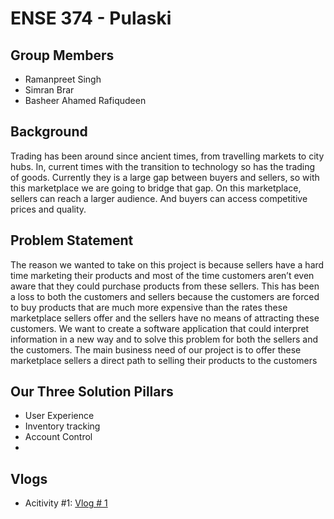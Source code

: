 # ENSE 374 - Pulaski

## Group Members
- Ramanpreet Singh
- Simran Brar
- Basheer Ahamed Rafiqudeen

## Background
Trading has been around since ancient times, from travelling markets to city hubs. In, current times with the transition to technology so has the trading of goods. Currently they is a large gap between buyers and sellers, so with this marketplace we are going to bridge that gap. On this marketplace, sellers can reach a larger audience. And buyers can access competitive prices and quality.

## Problem Statement
The reason we wanted to take on this project is because sellers have a hard time marketing their products and most of the time customers aren’t even aware that they could purchase products from these sellers. This has been a loss to both the customers and sellers because the customers are forced to buy products that are much more expensive than the rates these marketplace sellers offer and the sellers have no means of attracting these customers.  We want to create a software application that could interpret information in a new way and to solve this problem for both the sellers and the customers.  The main business need of our project is to offer these marketplace sellers a direct path to selling their products to the customers


## Our Three Solution Pillars
- User Experience
- Inventory tracking
- Account Control
- 

## Vlogs
- Acitivity #1: [Vlog # 1](https://www.youtube.com/watch?v=4PlpzcvNVJE)
